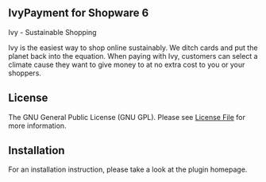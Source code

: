 ## IvyPayment for Shopware 6 

Ivy - Sustainable Shopping

Ivy is the easiest way to shop online sustainably. We ditch cards and put the planet back into the equation. When paying with Ivy, customers can select a climate cause they want to give money to at no extra cost to you or your shoppers.

## License

The GNU General Public License (GNU GPL). Please see [License File](LICENSE) for more information.


## Installation

For an installation instruction, please take a look at the plugin homepage.


